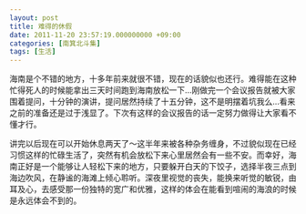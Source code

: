 ```yaml
---
layout: post
title: 难得的休假
date: 2011-11-20 23:57:19.000000000 +09:00
categories: [南箕北斗集]
tags: [生活]
---
```


海南是个不错的地方，十多年前来就很不错，现在的话貌似也还行。难得能在这种忙得死人的时候能拿出三天时间跑到海南放松一下…刚做完一个会议报告就被大家围着提问，十分钟的演讲，提问居然持续了十五分钟，这不是明摆着坑我么...看来之前的准备还是过于浅显了。下次有这样的会议报告的话一定努力做得让大家看不懂才行。

讲完以后现在可以开始休息两天了～这半年来被各种杂务缠身，不过貌似现在已经习惯这样的忙碌生活了，突然有机会放松下来心里居然会有一些不安。而幸好，海南正好是一个能够让人轻松下来的地方，只要躲开白天的下饺子，选择半夜三点到海边吹风，在静谧的海滩上倾心聆听。深夜里视觉的丧失，能换来听觉的敏锐，由耳及心，去感受那一份独特的宽广和优雅，这样的体会在能看到喧闹的海浪的时候是永远体会不到的。
